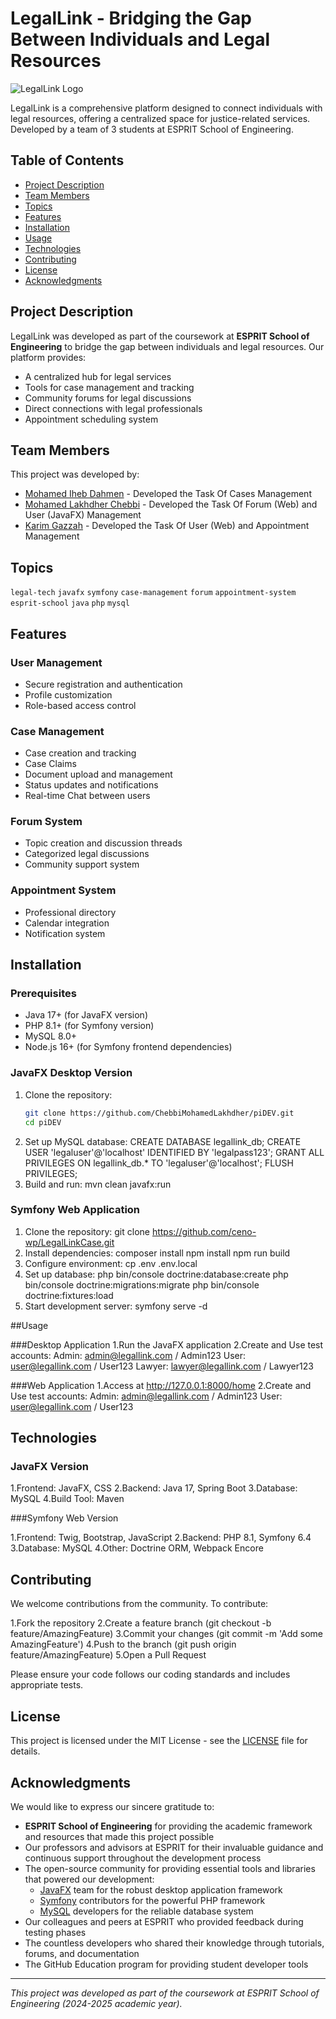 # LegalLink - Bridging the Gap Between Individuals and Legal Resources

![LegalLink Logo](https://gyazo.com/4e383ff33d77d330c14d8685fc5143b4)

LegalLink is a comprehensive platform designed to connect individuals with legal resources, offering a centralized space for justice-related services. Developed by a team of 3 students at ESPRIT School of Engineering.

## Table of Contents
- [Project Description](#project-description)
- [Team Members](#team-members)
- [Topics](#topics)
- [Features](#features)
- [Installation](#installation)
- [Usage](#usage)
- [Technologies](#technologies)
- [Contributing](#contributing)
- [License](#license)
- [Acknowledgments](#acknowledgments)

## Project Description
LegalLink was developed as part of the coursework at **ESPRIT School of Engineering** to bridge the gap between individuals and legal resources. Our platform provides:

- A centralized hub for legal services
- Tools for case management and tracking
- Community forums for legal discussions
- Direct connections with legal professionals
- Appointment scheduling system

## Team Members
This project was developed by:
- [Mohamed Iheb Dahmen](https://github.com/ceno-wp) - Developed the Task Of Cases Management  
- [Mohamed Lakhdher Chebbi](https://github.com/ChebbiMohamedLakhdher) - Developed the Task Of Forum (Web) and User (JavaFX) Management 
- [Karim Gazzah](https://github.com/karimgazzah) - Developed the Task Of User (Web) and Appointment Management 

## Topics
`legal-tech` `javafx` `symfony` `case-management` `forum` `appointment-system` `esprit-school` `java` `php` `mysql`

## Features
### User Management
- Secure registration and authentication
- Profile customization
- Role-based access control

### Case Management
- Case creation and tracking
- Case Claims
- Document upload and management
- Status updates and notifications
- Real-time Chat between users

### Forum System
- Topic creation and discussion threads
- Categorized legal discussions
- Community support system

### Appointment System
- Professional directory
- Calendar integration
- Notification system

## Installation


### Prerequisites
- Java 17+ (for JavaFX version)
- PHP 8.1+ (for Symfony version)
- MySQL 8.0+
- Node.js 16+ (for Symfony frontend dependencies)

### JavaFX Desktop Version
1. Clone the repository:
   ```bash
   git clone https://github.com/ChebbiMohamedLakhdher/piDEV.git
   cd piDEV
2. Set up MySQL database:
   CREATE DATABASE legallink_db;
   CREATE USER 'legaluser'@'localhost' IDENTIFIED BY 'legalpass123';
   GRANT ALL PRIVILEGES ON legallink_db.* TO 'legaluser'@'localhost';
   FLUSH PRIVILEGES;
3. Build and run:
   mvn clean javafx:run

### Symfony Web Application
1. Clone the repository:
   git clone https://github.com/ceno-wp/LegalLinkCase.git
2. Install dependencies:
   composer install
   npm install
   npm run build 
3. Configure environment:
   cp .env .env.local
4. Set up database:
   php bin/console doctrine:database:create
   php bin/console doctrine:migrations:migrate
   php bin/console doctrine:fixtures:load
5. Start development server:
   symfony serve -d

##Usage

###Desktop Application
1.Run the JavaFX application
2.Create and Use test accounts:
   Admin: admin@legallink.com / Admin123
   User: user@legallink.com / User123
   Lawyer: lawyer@legallink.com / Lawyer123

###Web Application
1.Access at http://127.0.0.1:8000/home
2.Create and Use test accounts:
   Admin: admin@legallink.com / Admin123
   User: user@legallink.com / User123

## Technologies
### JavaFX Version

1.Frontend: JavaFX, CSS
2.Backend: Java 17, Spring Boot
3.Database: MySQL
4.Build Tool: Maven

###Symfony Web Version

1.Frontend: Twig, Bootstrap, JavaScript
2.Backend: PHP 8.1, Symfony 6.4
3.Database: MySQL
4.Other: Doctrine ORM, Webpack Encore
## Contributing
We welcome contributions from the community. To contribute:

1.Fork the repository
2.Create a feature branch (git checkout -b feature/AmazingFeature)
3.Commit your changes (git commit -m 'Add some AmazingFeature')
4.Push to the branch (git push origin feature/AmazingFeature)
5.Open a Pull Request

Please ensure your code follows our coding standards and includes appropriate tests.

## License
This project is licensed under the MIT License - see the [LICENSE](LICENSE) file for details.


## Acknowledgments

We would like to express our sincere gratitude to:

- **ESPRIT School of Engineering** for providing the academic framework and resources that made this project possible
- Our professors and advisors at ESPRIT for their invaluable guidance and continuous support throughout the development process
- The open-source community for providing essential tools and libraries that powered our development:
  - [JavaFX](https://openjfx.io/) team for the robust desktop application framework
  - [Symfony](https://symfony.com/) contributors for the powerful PHP framework
  - [MySQL](https://www.mysql.com/) developers for the reliable database system
- Our colleagues and peers at ESPRIT who provided feedback during testing phases
- The countless developers who shared their knowledge through tutorials, forums, and documentation
- The GitHub Education program for providing student developer tools

---

*This project was developed as part of the coursework at ESPRIT School of Engineering (2024-2025 academic year).*
